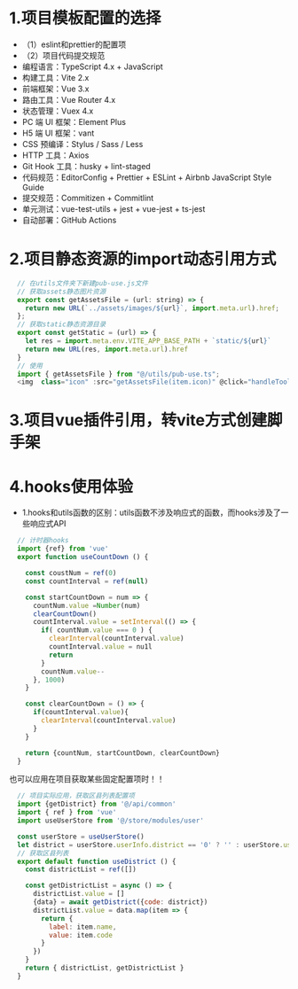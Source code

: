 # 1.项目模板配置的选择
 - （1）eslint和prettier的配置项
 - （2）项目代码提交规范
  - 编程语言：TypeScript 4.x + JavaScript
  - 构建工具：Vite 2.x
  - 前端框架：Vue 3.x
  - 路由工具：Vue Router 4.x
  - 状态管理：Vuex 4.x
  - PC 端 UI 框架：Element Plus
  - H5 端 UI 框架：vant
  - CSS 预编译：Stylus / Sass / Less
  - HTTP 工具：Axios
  - Git Hook 工具：husky + lint-staged
  - 代码规范：EditorConfig + Prettier + ESLint + Airbnb JavaScript Style Guide
  - 提交规范：Commitizen + Commitlint
  - 单元测试：vue-test-utils + jest + vue-jest + ts-jest
  - 自动部署：GitHub Actions

# 2.项目静态资源的import动态引用方式
  ```js
    // 在utils文件夹下新建pub-use.js文件
    // 获取assets静态图片资源
    export const getAssetsFile = (url: string) => {
      return new URL(`../assets/images/${url}`, import.meta.url).href;
    };
    // 获取static静态资源目录
    export const getStatic = (url) => {
      let res = import.meta.env.VITE_APP_BASE_PATH + `static/${url}`
      return new URL(res, import.meta.url).href
    }
    // 使用
    import { getAssetsFile } from "@/utils/pub-use.ts";
    <img  class="icon" :src="getAssetsFile(item.icon)" @click="handleTool(item.label)" />
  ```

# 3.项目vue插件引用，转vite方式创建脚手架

# 4.hooks使用体验
  - 1.hooks和utils函数的区别：utils函数不涉及响应式的函数，而hooks涉及了一些响应式API
  ```js
    // 计时器hooks
    import {ref} from 'vue'
    export function useCountDown () {

      const coustNum = ref(0)
      const countInterval = ref(null)

      const startCountDown = num => {
        countNum.value =Number(num)
        clearCountDown()
        countInterval.value = setInterval(() => {
          if( countNum.value === 0 ) {
            clearInterval(countInterval.value)
            countInterval.value = nu1l
            return
          }
          countNum.value--
        }, 1000)
      }

      const clearCountDown = () => {
        if(countInterval.value){
          clearInterval(countInterval.value)
        }
      }

      return {countNum, startCountDown, clearCountDown}
    }
  ```
  也可以应用在项目获取某些固定配置项时！！
  ```js
    // 项目实际应用，获取区县列表配置项
    import {getDistrict} from '@/api/common'
    import { ref } from 'vue'
    import useUserStore from '@/store/modules/user'

    const userStore = useUserStore()
    let district = userStore.userInfo.district == '0' ? '' : userStore.userInfo.district
    // 获取区县列表
    export default function useDistrict () {
      const districtList = ref([])

      const getDistrictList = async () => {
        districtList.value = []
        {data} = await getDistrict({code: district})
        districtList.value = data.map(item => {
          return {
            label: item.name,
            value: item.code
          }
        })
      }
      return { districtList, getDistrictList }
    }
  ```